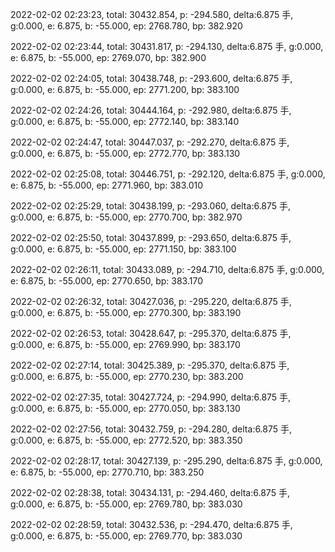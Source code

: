 2022-02-02 02:23:23, total: 30432.854, p: -294.580, delta:6.875 手, g:0.000, e: 6.875, b: -55.000, ep: 2768.780, bp: 382.920

2022-02-02 02:23:44, total: 30431.817, p: -294.130, delta:6.875 手, g:0.000, e: 6.875, b: -55.000, ep: 2769.070, bp: 382.900

2022-02-02 02:24:05, total: 30438.748, p: -293.600, delta:6.875 手, g:0.000, e: 6.875, b: -55.000, ep: 2771.200, bp: 383.100

2022-02-02 02:24:26, total: 30444.164, p: -292.980, delta:6.875 手, g:0.000, e: 6.875, b: -55.000, ep: 2772.140, bp: 383.140

2022-02-02 02:24:47, total: 30447.037, p: -292.270, delta:6.875 手, g:0.000, e: 6.875, b: -55.000, ep: 2772.770, bp: 383.130

2022-02-02 02:25:08, total: 30446.751, p: -292.120, delta:6.875 手, g:0.000, e: 6.875, b: -55.000, ep: 2771.960, bp: 383.010

2022-02-02 02:25:29, total: 30438.199, p: -293.060, delta:6.875 手, g:0.000, e: 6.875, b: -55.000, ep: 2770.700, bp: 382.970

2022-02-02 02:25:50, total: 30437.899, p: -293.650, delta:6.875 手, g:0.000, e: 6.875, b: -55.000, ep: 2771.150, bp: 383.100

2022-02-02 02:26:11, total: 30433.089, p: -294.710, delta:6.875 手, g:0.000, e: 6.875, b: -55.000, ep: 2770.650, bp: 383.170

2022-02-02 02:26:32, total: 30427.036, p: -295.220, delta:6.875 手, g:0.000, e: 6.875, b: -55.000, ep: 2770.300, bp: 383.190

2022-02-02 02:26:53, total: 30428.647, p: -295.370, delta:6.875 手, g:0.000, e: 6.875, b: -55.000, ep: 2769.990, bp: 383.170

2022-02-02 02:27:14, total: 30425.389, p: -295.370, delta:6.875 手, g:0.000, e: 6.875, b: -55.000, ep: 2770.230, bp: 383.200

2022-02-02 02:27:35, total: 30427.724, p: -294.990, delta:6.875 手, g:0.000, e: 6.875, b: -55.000, ep: 2770.050, bp: 383.130

2022-02-02 02:27:56, total: 30432.759, p: -294.280, delta:6.875 手, g:0.000, e: 6.875, b: -55.000, ep: 2772.520, bp: 383.350

2022-02-02 02:28:17, total: 30427.139, p: -295.290, delta:6.875 手, g:0.000, e: 6.875, b: -55.000, ep: 2770.710, bp: 383.250

2022-02-02 02:28:38, total: 30434.131, p: -294.460, delta:6.875 手, g:0.000, e: 6.875, b: -55.000, ep: 2769.780, bp: 383.030

2022-02-02 02:28:59, total: 30432.536, p: -294.470, delta:6.875 手, g:0.000, e: 6.875, b: -55.000, ep: 2769.770, bp: 383.030